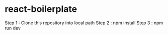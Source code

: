# react-boilerplate


Step 1 : Clone this repository into local path
Step 2 : npm install
Step 3 : npm run dev      
